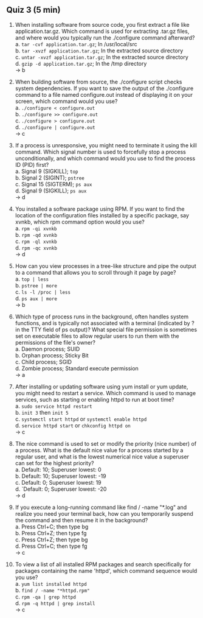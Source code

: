 ## Quiz 3 (5 min)
1. When installing software from source code, you first extract a file like application.tar.gz. Which command is used for extracting .tar.gz files, and where would you typically run the ./configure command afterward? <br>
a. `tar -cvf application.tar.gz`; In /usr/local/src <br>
b. `tar -xvzf application.tar.gz`; In the extracted source directory <br>
c. `untar -xvzf application.tar.gz`; In the extracted source directory <br>
d. `gzip -d application.tar.gz`; In the /tmp directory <br>
-> b

2. When building software from source, the ./configure script checks system dependencies. If you want to save the output of the ./configure command to a file named configure.out instead of displaying it on your screen, which command would you use? <br>
a. `./configure < configure.out`<br>
b. `./configure >> configure.out`<br>
c. `./configure > configure.out`<br>
d. `./configure | configure.out`<br>
-> c

3. If a process is unresponsive, you might need to terminate it using the kill command. Which signal number is used to forcefully stop a process unconditionally, and which command would you use to find the process ID (PID) first?<br>
a. Signal 9 (SIGKILL); `top`<br>
b. Signal 2 (SIGINT); `pstree`<br>
c. Signal 15 (SIGTERM); `ps aux`<br>
d. Signal 9 (SIGKILL); `ps aux`<br>
-> d

4. You installed a software package using RPM. If you want to find the location of the configuration files installed by a specific package, say xvnkb, which rpm command option would you use?<br>
a. `rpm -qi xvnkb`<br>
b. `rpm -qd xvnkb`<br>
c. `rpm -ql xvnkb`<br>
d. `rpm -qc xvnkb`<br>
-> d

5. How can you view processes in a tree-like structure and pipe the output to a command that allows you to scroll through it page by page?<br>
a. `top | less`<br>
b. `pstree | more`<br>
c. `ls -l /proc | less`<br>
d. `ps aux | more`<br>
-> b

6. Which type of process runs in the background, often handles system functions, and is typically not associated with a terminal (indicated by ? in the TTY field of ps output)? What special file permission is sometimes set on executable files to allow regular users to run them with the permissions of the file's owner?<br>
a. Daemon process; SUID<br>
b. Orphan process; Sticky Bit<br>
c. Child process; SGID<br>
d. Zombie process; Standard execute permission<br>
-> a

7. After installing or updating software using yum install or yum update, you might need to restart a service. Which command is used to manage services, such as starting or enabling httpd to run at boot time?<br>
a. `sudo service httpd restart`<br>
b. `init 3` then `init 5`<br>
c. `systemctl start httpd` or `systemctl enable httpd`<br>
d. `service httpd start` or `chkconfig httpd on`<br>
-> c

8. The nice command is used to set or modify the priority (nice number) of a process. What is the default nice value for a process started by a regular user, and what is the lowest numerical nice value a superuser can set for the highest priority?<br>
a. Default: 10; Superuser lowest: 0<br>
b. Default: 10; Superuser lowest: -19<br>
c. Default: 0; Superuser lowest: 19<br>
d. `Default: 0; Superuser lowest: -20<br>
-> d

9. If you execute a long-running command like find / -name "*.log" and realize you need your terminal back, how can you temporarily suspend the command and then resume it in the background?<br>
a. Press Ctrl+C; then type bg<br>
b. Press Ctrl+Z; then type fg<br>
c. Press Ctrl+Z; then type bg<br>
d. Press Ctrl+C; then type fg<br>
-> c

10.  To view a list of all installed RPM packages and search specifically for packages containing the name 'httpd', which command sequence would you use?<br>
a. `yum list installed httpd`<br>
b. `find / -name "*httpd.rpm"`<br>
c. `rpm -qa | grep httpd`<br>
d. `rpm -q httpd | grep install`<br>
-> c
